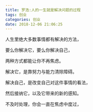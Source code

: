 ```yaml
---
title: 罗浩:人的一生就是解决问题的过程
tags: 创业
categories: 创业
date: 2018-12-06 21:06:25
---
```


人生里绝大多数事情都有解决的方法，

要么你解决它，要么你解决自己，

两种方式都能让你不再焦虑。

解决它，是靠努力与能力清除障碍。

解决自己，是改变自己对这件事情的看法，

然后接纳它，以及它带来的新的感知。

不及时处理，你会一直在焦虑中度过，